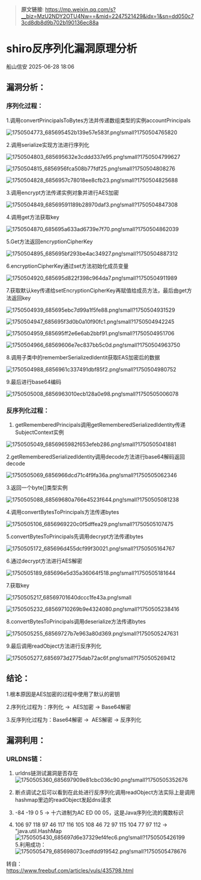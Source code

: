 > **原文链接**: https://mp.weixin.qq.com/s?__biz=MzU2NDY2OTU4Nw==&mid=2247521429&idx=1&sn=dd050c73cd8db8d9b702b190136ec88a

#  shiro反序列化漏洞原理分析  
 船山信安   2025-06-28 18:06  
  
## 漏洞分析：  
### 序列化过程：  
  
1.调用convertPrincipalsToBytes方法并传递数组类型的实例accountPrincipals  
  
![1750504773_685695452b139e57e583f.png!small?1750504765820](https://mmbiz.qpic.cn/mmbiz_jpg/7nIrJAgaibicM80b12pqok5V7J4g71TcOngI5ibzljpYPWicyWvxajgYtp9SHu611l946GFCaLJc3lqAa3OWzsjiaZQ/640?wx_fmt=jpeg&from=appmsg "")  
  
2.调用serialize实现方法进行序列化  
  
![1750504803_685695632e3cddd337e95.png!small?1750504799627](https://mmbiz.qpic.cn/mmbiz_jpg/7nIrJAgaibicM80b12pqok5V7J4g71TcOn0kR7WLEzjtibDz3uOJgaRMd8GNGQDXIqT1b6FKzqwdqnp6Nibpib4Vq7g/640?wx_fmt=jpeg&from=appmsg "")  
  
![1750504815_6856956fca508b77fdf25.png!small?1750504808276](https://mmbiz.qpic.cn/mmbiz_jpg/7nIrJAgaibicM80b12pqok5V7J4g71TcOnrmLqznrUyOzevoCMawtGpRnGqKyQviaFZic1mKIypT0JnO6ILBDGmAHg/640?wx_fmt=jpeg&from=appmsg "")  
  
![1750504828_6856957c78018ee8cfb23.png!small?1750504825688](https://mmbiz.qpic.cn/mmbiz_jpg/7nIrJAgaibicM80b12pqok5V7J4g71TcOnYX4qPVCuJDZh0zJQwDy7Hm8F4YXSoq5yZNVFZwX35j8Y7HeHSjfqpA/640?wx_fmt=jpeg&from=appmsg "")  
  
3.调用encrypt方法传递实例对象并进行AES加密  
  
![1750504849_68569591189b28970daf3.png!small?1750504847308](https://mmbiz.qpic.cn/mmbiz_jpg/7nIrJAgaibicM80b12pqok5V7J4g71TcOnzmnZBibcodLic9Q8dgJGiaJ3ZlDCBCJvhyUwFqRqDXlRBVG9qyDU5JKXA/640?wx_fmt=jpeg&from=appmsg "")  
  
4.调用get方法获取key  
  
![1750504870_685695a633ad6739e7f70.png!small?1750504862039](https://mmbiz.qpic.cn/mmbiz_jpg/7nIrJAgaibicM80b12pqok5V7J4g71TcOn6snkGlFp2A91XpWhXQaOVZV9Ca1aBEibSnAQjibWJcV9vjgpTvNGp7hg/640?wx_fmt=jpeg&from=appmsg "")  
  
5.Get方法返回encryptionCipherKey  
  
![1750504895_685695bf293be4ac34927.png!small?1750504887312](https://mmbiz.qpic.cn/mmbiz_jpg/7nIrJAgaibicM80b12pqok5V7J4g71TcOnbrIpKBQtIKlW2qOQ65tImnzhWic5fmgWpADoGpuTgwJZAiamMlG3Ydiag/640?wx_fmt=jpeg&from=appmsg "")  
  
6.encryptionCipherKey通过set方法初始化成员变量  
  
![1750504920_685695d822f398c964da7.png!small?1750504911989](https://mmbiz.qpic.cn/mmbiz_jpg/7nIrJAgaibicM80b12pqok5V7J4g71TcOnseKiaV0iaLic0VEJho5wpS7Czib1lHcqZaRibOY0d3QndH4VAs57fRyQDzQ/640?wx_fmt=jpeg&from=appmsg "")  
  
7.获取默认key传递给setEncryptionCipherKey再赋值给成员方法，最后由get方法返回key  
  
![1750504939_685695ebc7d99a1f5fe88.png!small?1750504931529](https://mmbiz.qpic.cn/mmbiz_jpg/7nIrJAgaibicM80b12pqok5V7J4g71TcOnURKdavPd4oo0yibw2lMsoYKiaqftfPoHhf0BJpIC6gwgzIP7QhJQE1Tg/640?wx_fmt=jpeg&from=appmsg "")  
  
![1750504947_685695f3d0b0a10f90fc1.png!small?1750504942245](https://mmbiz.qpic.cn/mmbiz_jpg/7nIrJAgaibicM80b12pqok5V7J4g71TcOnx12qTzxZpdg07MY0LTBIKRc0eRuI7icRgD5NcE05dfqKHyK5YTRYJvQ/640?wx_fmt=jpeg&from=appmsg "")  
  
![1750504959_685695ff2e6e6ab2bbf91.png!small?1750504951706](https://mmbiz.qpic.cn/mmbiz_jpg/7nIrJAgaibicM80b12pqok5V7J4g71TcOn4HzANrQNF4yPgkQoy1PBL8kqJgBGvRibryxDt0LluhBEZh91SeMX5TA/640?wx_fmt=jpeg&from=appmsg "")  
  
![1750504966_68569606e7ec837bb5c0d.png!small?1750504963750](https://mmbiz.qpic.cn/mmbiz_jpg/7nIrJAgaibicM80b12pqok5V7J4g71TcOnFQia3IqhicvhSUw9c9EF08CsAGnwl4E9ExH2PAMKNBnDxWgrVblVQrrQ/640?wx_fmt=jpeg&from=appmsg "")  
  
8.调用子类中的rememberSerializedIdentit获取EAS加密后的数据  
  
![1750504988_6856961c337491dbf85f2.png!small?1750504980752](https://mmbiz.qpic.cn/mmbiz_jpg/7nIrJAgaibicM80b12pqok5V7J4g71TcOnWPEdeZDnU8QavDujQIh3f7SjV6j6oT7ibYUz2lAWOz0lXsTsxhUeGPQ/640?wx_fmt=jpeg&from=appmsg "")  
  
9.最后进行base64编码  
  
![1750505008_6856963010ecb128a0e98.png!small?1750505006078](https://mmbiz.qpic.cn/mmbiz_jpg/7nIrJAgaibicM80b12pqok5V7J4g71TcOnYDichfOf55JJ3FLHQoPJkfT63DQ9Bg7XJWQbJbRNvI2qKrvicibeibCS5g/640?wx_fmt=jpeg&from=appmsg "")  
### 反序列化过程：  
  
1. getRememberedPrincipals调用getRememberedSerializedIdentity传递SubjectContext实例  
  
![1750505049_6856965982f653efeb286.png!small?1750505041881](https://mmbiz.qpic.cn/mmbiz_jpg/7nIrJAgaibicM80b12pqok5V7J4g71TcOnAHz7j9PpJN6ibVIe7YtrwSQcTSnicNdwyDfVdnw8cIQ5pus3weIdHbLQ/640?wx_fmt=jpeg&from=appmsg "")  
  
2.getRememberedSerializedIdentity调用decode方法进行base64解码返回decode  
  
![1750505069_6856966dcd71c4f9fa36a.png!small?1750505062346](https://mmbiz.qpic.cn/mmbiz_jpg/7nIrJAgaibicM80b12pqok5V7J4g71TcOnTl0W1wHje11kx5iaty7DmBRSrTex2Pv1BNVr72IznTYgxiagnzrIFVgQ/640?wx_fmt=jpeg&from=appmsg "")  
  
3.返回一个byte[]类型实例  
  
![1750505088_68569680a766e4523f644.png!small?1750505081238](https://mmbiz.qpic.cn/mmbiz_jpg/7nIrJAgaibicM80b12pqok5V7J4g71TcOnAO40q0Bh41xGW5iahl2kyFj4wY5ALt327TYoUZRTibweyG3ibAdoXcLvw/640?wx_fmt=jpeg&from=appmsg "")  
  
4.调用convertBytesToPrincipals方法传递bytes  
  
![1750505106_6856969220c0f5dffea29.png!small?1750505107475](https://mmbiz.qpic.cn/mmbiz_jpg/7nIrJAgaibicM80b12pqok5V7J4g71TcOnB5w1DvECSGNWZbw79ickLKfE5hxc0FSOsju946ic7icibEaKTJcSc0GDrA/640?wx_fmt=jpeg&from=appmsg "")  
  
5.convertBytesToPrincipals先调用decrypt方法传递bytes  
  
![1750505172_685696d455dcf99f30021.png!small?1750505164767](https://mmbiz.qpic.cn/mmbiz_jpg/7nIrJAgaibicM80b12pqok5V7J4g71TcOnYia5RJCcjODKrofB0icUwNV0s6WRIRHvoJT3en6h2ApjlnTFibrwWGgcQ/640?wx_fmt=jpeg&from=appmsg "")  
  
6.通过decrypt方法进行AES解密  
  
![1750505189_685696e5d35a36064f518.png!small?1750505181644](https://mmbiz.qpic.cn/mmbiz_jpg/7nIrJAgaibicM80b12pqok5V7J4g71TcOnTjL2BeFPTtibd1fjXzSnyJEibuUnzibicDrzo6lOeOqaUfyIQtl4aXWaqQ/640?wx_fmt=jpeg&from=appmsg "")  
  
7.获取key  
  
![1750505217_68569701640dccc1fe43a.png!small](https://mmbiz.qpic.cn/mmbiz_jpg/7nIrJAgaibicM80b12pqok5V7J4g71TcOnqyL7CjT3pRkHG5PLPbPGGfjWkc0lMxRwNcoSbIh2icpPcnnuQXibG0Ig/640?wx_fmt=jpeg&from=appmsg "")  
  
![1750505232_68569710269b9e4324080.png!small?1750505238416](https://mmbiz.qpic.cn/mmbiz_jpg/7nIrJAgaibicM80b12pqok5V7J4g71TcOncQAO10E3IibZQgicsmgak0iaGYyibFYzibDlmic42p9pfqSXXQGgfxVnaMpQ/640?wx_fmt=jpeg&from=appmsg "")  
  
8.convertBytesToPrincipals调用deserialize方法传递bytes  
  
![1750505255_68569727b7e963a80d369.png!small?1750505247631](https://mmbiz.qpic.cn/mmbiz_jpg/7nIrJAgaibicM80b12pqok5V7J4g71TcOnSXuplbGiaoQgiaYcNC61fHr51dLnO7MSpUSpov9AwYlKrJYnvoCZybmQ/640?wx_fmt=jpeg&from=appmsg "")  
  
9.最后调用readObject方法进行反序列化  
  
![1750505277_6856973d2775dab72ac6f.png!small?1750505269412](https://mmbiz.qpic.cn/mmbiz_jpg/7nIrJAgaibicM80b12pqok5V7J4g71TcOnuadrxmcKOAZfUcXbhlRrhzS4KSs9Rq1ibMljH0kDZU8v7VPy6C6d45w/640?wx_fmt=jpeg&from=appmsg "")  
## 结论：  
  
1.根本原因是AES加密的过程中使用了默认的密钥  
  
2.序列化过程为：序列化 ->  AES加密 -> Base64解密  
  
3.反序列化过程为：Base64解密 ->  AES解密 -> 反序列化  
## 漏洞利用：  
### URLDNS链：  
1. urldns链测试漏洞是否存在![1750505360_685697909e81cbc036c90.png!small?1750505352676](https://mmbiz.qpic.cn/mmbiz_jpg/7nIrJAgaibicM80b12pqok5V7J4g71TcOnjxzO3z1zyJFXuvjSyGaG4aGXTyPrp0LgNSOVf6IKyk3Jvic1zahusBA/640?wx_fmt=jpeg&from=appmsg "")  
  
  
1. 断点调试之后可以看到在此处进行反序列化调用readObject方法实际上是调用hashmap里边的readObject发起dns请求  
  
1. -84 -19 0 5 → 十六进制为AC ED 00 05，这是Java序列化流的魔数标识  
  
1. 106 97 118 97 46 117 116 105 108 46 72 97 115 104 77 97 112 → "java.util.HashMap![1750505430_685697d6e37329ef4fec6.png!small?1750505426199](https://mmbiz.qpic.cn/mmbiz_jpg/7nIrJAgaibicM80b12pqok5V7J4g71TcOnk79PkicXSCTYTr8AILusZeLF3Saq7aaoGGk0M5BHYHpP0epnIhLkRiaw/640?wx_fmt=jpeg&from=appmsg "")  
5.利用成功：![1750505479_685698073cedfdd919542.png!small?1750505478676](https://mmbiz.qpic.cn/mmbiz_jpg/7nIrJAgaibicM80b12pqok5V7J4g71TcOnt72donxrgFetnZqNWKmMygVya6rautbvmnrA9KZvKPCaz4CZBOKJtQ/640?wx_fmt=jpeg&from=appmsg "")  
  
  
转自：  
https://www.freebuf.com/articles/vuls/435798.html  
  
